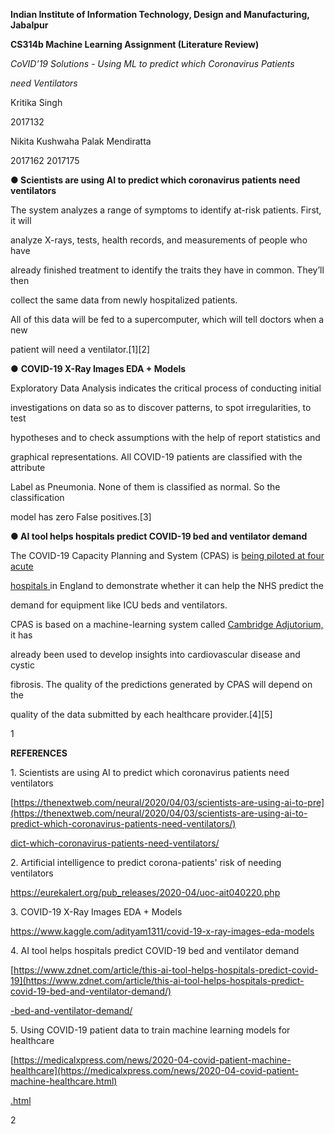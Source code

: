 ﻿<a name="br1"></a> 

**Indian Institute of Information Technology, Design and Manufacturing, Jabalpur**

**CS314b Machine Learning Assignment (Literature Review)**

*CoVID’19 Solutions - Using ML to predict which Coronavirus Patients*

*need Ventilators*

Kritika Singh

2017132

Nikita Kushwaha Palak Mendiratta

2017162 2017175

**● Scientists are using AI to predict which coronavirus patients need ventilators**

The system analyzes a range of symptoms to identify at-risk patients. First, it will

analyze X-rays, tests, health records, and measurements of people who have

already finished treatment to identify the traits they have in common. They’ll then

collect the same data from newly hospitalized patients.

All of this data will be fed to a supercomputer, which will tell doctors when a new

patient will need a ventilator.[1][2]

● **COVID-19 X-Ray Images EDA + Models**

Exploratory Data Analysis indicates the critical process of conducting initial

investigations on data so as to discover patterns, to spot irregularities, to test

hypotheses and to check assumptions with the help of report statistics and

graphical representations. All COVID-19 patients are classified with the attribute

Label as Pneumonia. None of them is classified as normal. So the classification

model has zero False positives.[3]

**● AI tool helps hospitals predict COVID-19 bed and ventilator demand**

The COVID-19 Capacity Planning and System (CPAS) is [being](https://digital.nhs.uk/news-and-events/news/trials-begin-of-machine-learning-system-to-help-hospitals-plan-and-manage-covid-19-treatment-resources-developed-by-nhs-digital-and-university-of-cambridge)[ ](https://digital.nhs.uk/news-and-events/news/trials-begin-of-machine-learning-system-to-help-hospitals-plan-and-manage-covid-19-treatment-resources-developed-by-nhs-digital-and-university-of-cambridge)[piloted](https://digital.nhs.uk/news-and-events/news/trials-begin-of-machine-learning-system-to-help-hospitals-plan-and-manage-covid-19-treatment-resources-developed-by-nhs-digital-and-university-of-cambridge)[ ](https://digital.nhs.uk/news-and-events/news/trials-begin-of-machine-learning-system-to-help-hospitals-plan-and-manage-covid-19-treatment-resources-developed-by-nhs-digital-and-university-of-cambridge)[at](https://digital.nhs.uk/news-and-events/news/trials-begin-of-machine-learning-system-to-help-hospitals-plan-and-manage-covid-19-treatment-resources-developed-by-nhs-digital-and-university-of-cambridge)[ ](https://digital.nhs.uk/news-and-events/news/trials-begin-of-machine-learning-system-to-help-hospitals-plan-and-manage-covid-19-treatment-resources-developed-by-nhs-digital-and-university-of-cambridge)[four](https://digital.nhs.uk/news-and-events/news/trials-begin-of-machine-learning-system-to-help-hospitals-plan-and-manage-covid-19-treatment-resources-developed-by-nhs-digital-and-university-of-cambridge)[ ](https://digital.nhs.uk/news-and-events/news/trials-begin-of-machine-learning-system-to-help-hospitals-plan-and-manage-covid-19-treatment-resources-developed-by-nhs-digital-and-university-of-cambridge)[acute](https://digital.nhs.uk/news-and-events/news/trials-begin-of-machine-learning-system-to-help-hospitals-plan-and-manage-covid-19-treatment-resources-developed-by-nhs-digital-and-university-of-cambridge)

[hospitals](https://digital.nhs.uk/news-and-events/news/trials-begin-of-machine-learning-system-to-help-hospitals-plan-and-manage-covid-19-treatment-resources-developed-by-nhs-digital-and-university-of-cambridge)[ ](https://digital.nhs.uk/news-and-events/news/trials-begin-of-machine-learning-system-to-help-hospitals-plan-and-manage-covid-19-treatment-resources-developed-by-nhs-digital-and-university-of-cambridge)in England to demonstrate whether it can help the NHS predict the

demand for equipment like ICU beds and ventilators.

CPAS is based on a machine-learning system called [Cambridge](https://www.cam.ac.uk/research/news/progress-using-covid-19-patient-data-to-train-machine-learning-models-for-healthcare)[ ](https://www.cam.ac.uk/research/news/progress-using-covid-19-patient-data-to-train-machine-learning-models-for-healthcare)[Adjutorium,](https://www.cam.ac.uk/research/news/progress-using-covid-19-patient-data-to-train-machine-learning-models-for-healthcare)[ ](https://www.cam.ac.uk/research/news/progress-using-covid-19-patient-data-to-train-machine-learning-models-for-healthcare)it has

already been used to develop insights into cardiovascular disease and cystic

fibrosis. The quality of the predictions generated by CPAS will depend on the

quality of the data submitted by each healthcare provider.[4][5]

1



<a name="br2"></a> 

**REFERENCES**

1\. Scientists are using AI to predict which coronavirus patients need ventilators

[https://thenextweb.com/neural/2020/04/03/scientists-are-using-ai-to-pre](https://thenextweb.com/neural/2020/04/03/scientists-are-using-ai-to-predict-which-coronavirus-patients-need-ventilators/)

[dict-which-coronavirus-patients-need-ventilators/](https://thenextweb.com/neural/2020/04/03/scientists-are-using-ai-to-predict-which-coronavirus-patients-need-ventilators/)

2\. Artificial intelligence to predict corona-patients' risk of needing ventilators

<https://eurekalert.org/pub_releases/2020-04/uoc-ait040220.php>

3\. COVID-19 X-Ray Images EDA + Models

<https://www.kaggle.com/adityam1311/covid-19-x-ray-images-eda-models>

4\. AI tool helps hospitals predict COVID-19 bed and ventilator demand

[https://www.zdnet.com/article/this-ai-tool-helps-hospitals-predict-covid-19](https://www.zdnet.com/article/this-ai-tool-helps-hospitals-predict-covid-19-bed-and-ventilator-demand/)

[-bed-and-ventilator-demand/](https://www.zdnet.com/article/this-ai-tool-helps-hospitals-predict-covid-19-bed-and-ventilator-demand/)

5\. Using COVID-19 patient data to train machine learning models for healthcare

[https://medicalxpress.com/news/2020-04-covid-patient-machine-healthcare](https://medicalxpress.com/news/2020-04-covid-patient-machine-healthcare.html)

[.html](https://medicalxpress.com/news/2020-04-covid-patient-machine-healthcare.html)

2

